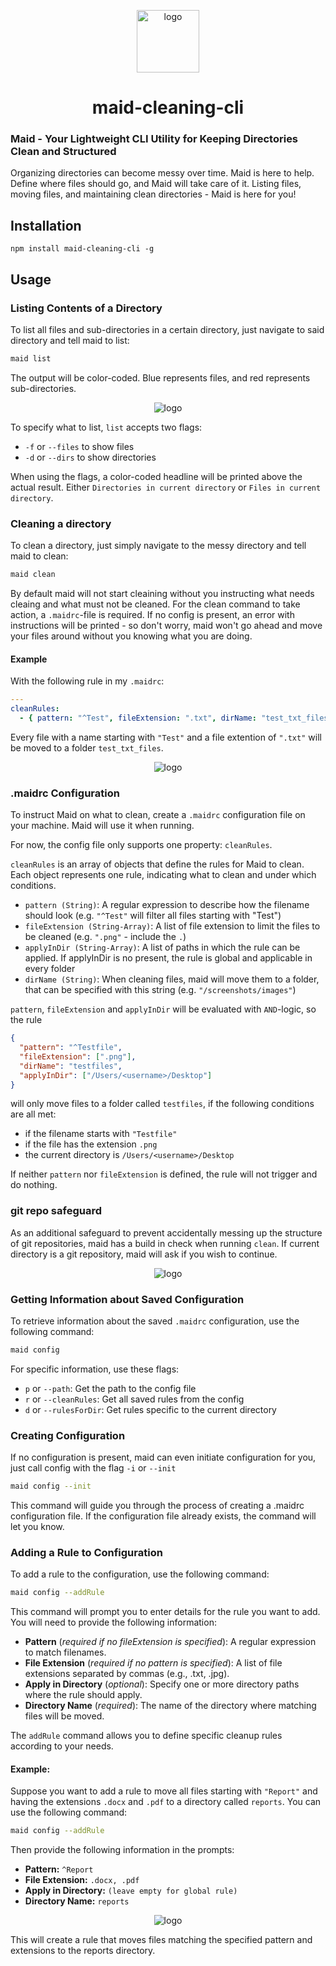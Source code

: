 <p align="center">
  <img src="resources/maid_icon.png" alt="logo" width="100" height="100">
</p>

<div align="center">
  <h1>maid-cleaning-cli</h1>
</div>

### Maid - Your Lightweight CLI Utility for Keeping Directories Clean and Structured

Organizing directories can become messy over time. Maid is here to help. Define where files should go, and Maid will take care of it. Listing files, moving files, and maintaining clean directories - Maid is here for you!

## Installation

```
npm install maid-cleaning-cli -g
```

## Usage

### Listing Contents of a Directory

To list all files and sub-directories in a certain directory, just navigate to said directory and tell maid to list:

```sh
maid list
```

The output will be color-coded. Blue represents files, and red represents sub-directories.

<p align="center">
  <img src="resources/maid_resource-screenshot_maid-list.png" alt="logo">
</p>

To specify what to list, `list` accepts two flags:

- `-f` or `--files` to show files
- `-d` or `--dirs` to show directories

When using the flags, a color-coded headline will be printed above the actual result. Either `Directories in current directory` or `Files in current directory`.

### Cleaning a directory

To clean a directory, just simply navigate to the messy directory and tell maid to clean:

```sh
maid clean
```

By default maid will not start cleaining without you instructing what needs cleaing and what must not be cleaned. For the clean command to take action, a `.maidrc`-file is required. If no config is present, an error with instructions will be printed - so don't worry, maid won't go ahead and move your files around without you knowing what you are doing.

#### Example

With the following rule in my `.maidrc`:

```yaml
---
cleanRules:
  - { pattern: "^Test", fileExtension: ".txt", dirName: "test_txt_files" }
```

Every file with a name starting with `"Test"` and a file extention of `".txt"` will be moved to a folder `test_txt_files`.

<p align="center">
  <img src="resources/maid_resource-screenshot-list-and-clean.png" alt="logo">
</p>

### .maidrc Configuration

To instruct Maid on what to clean, create a `.maidrc` configuration file on your machine. Maid will use it when running.

For now, the config file only supports one property: `cleanRules`.

`cleanRules` is an array of objects that define the rules for Maid to clean. Each object represents one rule, indicating what to clean and under which conditions.

- `pattern (String)`: A regular expression to describe how the filename should look (e.g. `"^Test"` will filter all files starting with "Test")
- `fileExtension (String-Array)`: A list of file extension to limit the files to be cleaned (e.g. `".png"` - include the `.`)
- `applyInDir (String-Array)`: A list of paths in which the rule can be applied. If applyInDir is no present, the rule is global and applicable in every folder
- `dirName (String)`: When cleaning files, maid will move them to a folder, that can be specified with this string (e.g. `"/screenshots/images"`)

`pattern`, `fileExtension` and `applyInDir` will be evaluated with `AND`-logic, so the rule

```json
{
  "pattern": "^Testfile",
  "fileExtension": [".png"],
  "dirName": "testfiles",
  "applyInDir": ["/Users/<username>/Desktop"]
}
```

will only move files to a folder called `testfiles`, if the following conditions are all met:

- if the filename starts with `"Testfile"`
- if the file has the extension `.png`
- the current directory is `/Users/<username>/Desktop`

If neither `pattern` nor `fileExtension` is defined, the rule will not trigger and do nothing.

### git repo safeguard

As an additional safeguard to prevent accidentally messing up the structure of git repositories, maid has a build in check when running `clean`. If current directory is a git repository, maid will ask if you wish to continue.

<p align="center">
  <img src="resources/maid_resource-screenshot_git-safeguard.png" alt="logo">
</p>

### Getting Information about Saved Configuration

To retrieve information about the saved `.maidrc` configuration, use the following command:

```sh
maid config
```

For specific information, use these flags:

- `p` or `--path`: Get the path to the config file
- `r` or `--cleanRules`: Get all saved rules from the config
- `d` or `--rulesForDir`: Get rules specific to the current directory

### Creating Configuration

If no configuration is present, maid can even initiate configuration for you, just call config with the flag `-i` or `--init`

```sh
maid config --init
```

This command will guide you through the process of creating a .maidrc configuration file. If the configuration file already exists, the command will let you know.

### Adding a Rule to Configuration

To add a rule to the configuration, use the following command:

```sh
maid config --addRule
```

This command will prompt you to enter details for the rule you want to add. You will need to provide the following information:

- **Pattern** (_required if no fileExtension is specified_): A regular expression to match filenames.
- **File Extension** (_required if no pattern is specified_): A list of file extensions separated by commas (e.g., .txt, .jpg).
- **Apply in Directory** (_optional_): Specify one or more directory paths where the rule should apply.
- **Directory Name** (_required_): The name of the directory where matching files will be moved.

The `addRule` command allows you to define specific cleanup rules according to your needs.

#### Example:

Suppose you want to add a rule to move all files starting with `"Report"` and having the extensions `.docx` and `.pdf` to a directory called `reports`. You can use the following command:

```sh
maid config --addRule
```

Then provide the following information in the prompts:

- **Pattern:** `^Report`
- **File Extension:** `.docx, .pdf`
- **Apply in Directory:** `(leave empty for global rule)`
- **Directory Name:** `reports`

<p align="center">
  <img src="resources/maid_resource_addrule.png" alt="logo">
</p>

This will create a rule that moves files matching the specified pattern and extensions to the reports directory.
